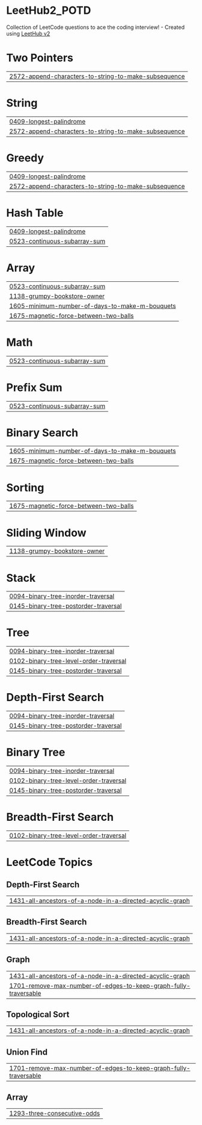 # LeetHub2_POTD
Collection of LeetCode questions to ace the coding interview! - Created using [LeetHub v2](https://github.com/arunbhardwaj/LeetHub-2.0)


# Two Pointers
|  |
| ------- |
| [2572-append-characters-to-string-to-make-subsequence](https://github.com/its-kundan/LeetHub2_POTD/tree/master/2572-append-characters-to-string-to-make-subsequence) |
# String
|  |
| ------- |
| [0409-longest-palindrome](https://github.com/its-kundan/LeetHub2_POTD/tree/master/0409-longest-palindrome) |
| [2572-append-characters-to-string-to-make-subsequence](https://github.com/its-kundan/LeetHub2_POTD/tree/master/2572-append-characters-to-string-to-make-subsequence) |
# Greedy
|  |
| ------- |
| [0409-longest-palindrome](https://github.com/its-kundan/LeetHub2_POTD/tree/master/0409-longest-palindrome) |
| [2572-append-characters-to-string-to-make-subsequence](https://github.com/its-kundan/LeetHub2_POTD/tree/master/2572-append-characters-to-string-to-make-subsequence) |
# Hash Table
|  |
| ------- |
| [0409-longest-palindrome](https://github.com/its-kundan/LeetHub2_POTD/tree/master/0409-longest-palindrome) |
| [0523-continuous-subarray-sum](https://github.com/its-kundan/LeetHub2_POTD/tree/master/0523-continuous-subarray-sum) |
# Array
|  |
| ------- |
| [0523-continuous-subarray-sum](https://github.com/its-kundan/LeetHub2_POTD/tree/master/0523-continuous-subarray-sum) |
| [1138-grumpy-bookstore-owner](https://github.com/its-kundan/LeetHub2_POTD/tree/master/1138-grumpy-bookstore-owner) |
| [1605-minimum-number-of-days-to-make-m-bouquets](https://github.com/its-kundan/LeetHub2_POTD/tree/master/1605-minimum-number-of-days-to-make-m-bouquets) |
| [1675-magnetic-force-between-two-balls](https://github.com/its-kundan/LeetHub2_POTD/tree/master/1675-magnetic-force-between-two-balls) |
# Math
|  |
| ------- |
| [0523-continuous-subarray-sum](https://github.com/its-kundan/LeetHub2_POTD/tree/master/0523-continuous-subarray-sum) |
# Prefix Sum
|  |
| ------- |
| [0523-continuous-subarray-sum](https://github.com/its-kundan/LeetHub2_POTD/tree/master/0523-continuous-subarray-sum) |
# Binary Search
|  |
| ------- |
| [1605-minimum-number-of-days-to-make-m-bouquets](https://github.com/its-kundan/LeetHub2_POTD/tree/master/1605-minimum-number-of-days-to-make-m-bouquets) |
| [1675-magnetic-force-between-two-balls](https://github.com/its-kundan/LeetHub2_POTD/tree/master/1675-magnetic-force-between-two-balls) |
# Sorting
|  |
| ------- |
| [1675-magnetic-force-between-two-balls](https://github.com/its-kundan/LeetHub2_POTD/tree/master/1675-magnetic-force-between-two-balls) |
# Sliding Window
|  |
| ------- |
| [1138-grumpy-bookstore-owner](https://github.com/its-kundan/LeetHub2_POTD/tree/master/1138-grumpy-bookstore-owner) |
# Stack
|  |
| ------- |
| [0094-binary-tree-inorder-traversal](https://github.com/its-kundan/LeetHub2_POTD/tree/master/0094-binary-tree-inorder-traversal) |
| [0145-binary-tree-postorder-traversal](https://github.com/its-kundan/LeetHub2_POTD/tree/master/0145-binary-tree-postorder-traversal) |
# Tree
|  |
| ------- |
| [0094-binary-tree-inorder-traversal](https://github.com/its-kundan/LeetHub2_POTD/tree/master/0094-binary-tree-inorder-traversal) |
| [0102-binary-tree-level-order-traversal](https://github.com/its-kundan/LeetHub2_POTD/tree/master/0102-binary-tree-level-order-traversal) |
| [0145-binary-tree-postorder-traversal](https://github.com/its-kundan/LeetHub2_POTD/tree/master/0145-binary-tree-postorder-traversal) |
# Depth-First Search
|  |
| ------- |
| [0094-binary-tree-inorder-traversal](https://github.com/its-kundan/LeetHub2_POTD/tree/master/0094-binary-tree-inorder-traversal) |
| [0145-binary-tree-postorder-traversal](https://github.com/its-kundan/LeetHub2_POTD/tree/master/0145-binary-tree-postorder-traversal) |
# Binary Tree
|  |
| ------- |
| [0094-binary-tree-inorder-traversal](https://github.com/its-kundan/LeetHub2_POTD/tree/master/0094-binary-tree-inorder-traversal) |
| [0102-binary-tree-level-order-traversal](https://github.com/its-kundan/LeetHub2_POTD/tree/master/0102-binary-tree-level-order-traversal) |
| [0145-binary-tree-postorder-traversal](https://github.com/its-kundan/LeetHub2_POTD/tree/master/0145-binary-tree-postorder-traversal) |
# Breadth-First Search
|  |
| ------- |
| [0102-binary-tree-level-order-traversal](https://github.com/its-kundan/LeetHub2_POTD/tree/master/0102-binary-tree-level-order-traversal) |
<!---LeetCode Topics Start-->
# LeetCode Topics
## Depth-First Search
|  |
| ------- |
| [1431-all-ancestors-of-a-node-in-a-directed-acyclic-graph](https://github.com/its-kundan/LeetHub2_POTD/tree/master/1431-all-ancestors-of-a-node-in-a-directed-acyclic-graph) |
## Breadth-First Search
|  |
| ------- |
| [1431-all-ancestors-of-a-node-in-a-directed-acyclic-graph](https://github.com/its-kundan/LeetHub2_POTD/tree/master/1431-all-ancestors-of-a-node-in-a-directed-acyclic-graph) |
## Graph
|  |
| ------- |
| [1431-all-ancestors-of-a-node-in-a-directed-acyclic-graph](https://github.com/its-kundan/LeetHub2_POTD/tree/master/1431-all-ancestors-of-a-node-in-a-directed-acyclic-graph) |
| [1701-remove-max-number-of-edges-to-keep-graph-fully-traversable](https://github.com/its-kundan/LeetHub2_POTD/tree/master/1701-remove-max-number-of-edges-to-keep-graph-fully-traversable) |
## Topological Sort
|  |
| ------- |
| [1431-all-ancestors-of-a-node-in-a-directed-acyclic-graph](https://github.com/its-kundan/LeetHub2_POTD/tree/master/1431-all-ancestors-of-a-node-in-a-directed-acyclic-graph) |
## Union Find
|  |
| ------- |
| [1701-remove-max-number-of-edges-to-keep-graph-fully-traversable](https://github.com/its-kundan/LeetHub2_POTD/tree/master/1701-remove-max-number-of-edges-to-keep-graph-fully-traversable) |
## Array
|  |
| ------- |
| [1293-three-consecutive-odds](https://github.com/its-kundan/LeetHub2_POTD/tree/master/1293-three-consecutive-odds) |
<!---LeetCode Topics End-->